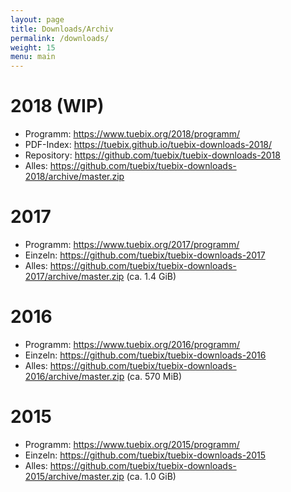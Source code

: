 ```yaml
---
layout: page
title: Downloads/Archiv
permalink: /downloads/
weight: 15
menu: main
---
```


# 2018 (WIP)

- Programm:   <a href="/2018/programm/">https://www.tuebix.org/2018/programm/</a>
- PDF-Index:  <a href="https://tuebix.github.io/tuebix-downloads-2018/">https://tuebix.github.io/tuebix-downloads-2018/</a>
- Repository: <a href="https://github.com/tuebix/tuebix-downloads-2018" target="_blank">https://github.com/tuebix/tuebix-downloads-2018</a>
- Alles:      <a href="https://github.com/tuebix/tuebix-downloads-2018/archive/master.zip">https://github.com/tuebix/tuebix-downloads-2018/archive/master.zip</a>

# 2017

- Programm: <a href="/2017/programm/">https://www.tuebix.org/2017/programm/</a>
- Einzeln:  <a href="https://github.com/tuebix/tuebix-downloads-2017" target="_blank">https://github.com/tuebix/tuebix-downloads-2017</a>
- Alles:    <a href="https://github.com/tuebix/tuebix-downloads-2017/archive/master.zip">https://github.com/tuebix/tuebix-downloads-2017/archive/master.zip (ca. 1.4 GiB)</a>

# 2016

- Programm: <a href="/2016/programm/">https://www.tuebix.org/2016/programm/</a>
- Einzeln:  <a href="https://github.com/tuebix/tuebix-downloads-2016" target="_blank">https://github.com/tuebix/tuebix-downloads-2016</a>
- Alles:    <a href="https://github.com/tuebix/tuebix-downloads-2016/archive/master.zip">https://github.com/tuebix/tuebix-downloads-2016/archive/master.zip (ca. 570 MiB)</a>

# 2015

- Programm: <a href="/2015/programm/">https://www.tuebix.org/2015/programm/</a>
- Einzeln:  <a href="https://github.com/tuebix/tuebix-downloads-2015" target="_blank">https://github.com/tuebix/tuebix-downloads-2015</a>
- Alles:    <a href="https://github.com/tuebix/tuebix-downloads-2015/archive/master.zip">https://github.com/tuebix/tuebix-downloads-2015/archive/master.zip (ca. 1.0 GiB)</a>
